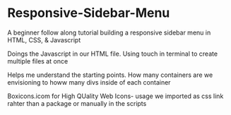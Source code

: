 # Responsive-Sidebar-Menu
A beginner follow along tutorial building a responsive sidebar menu in HTML, CSS, &amp; Javascript


Doings the Javascript in our HTML file. 
Using touch in terminal to create multiple files at once

Helps me understand the starting points. How many containers are we envisioning to howw many divs inside of each container

Boxicons.icom for High QUality Web Icons- usage we imported as css link rahter than a package or manually in the scripts